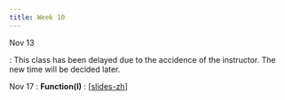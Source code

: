 ```yaml
---
title: Week 10
---
```


Nov 13

: This class has been delayed due to the accidence of the instructor. The new time will be decided later.

Nov 17
: **Function(I)**
  :  \[[slides-zh](https://basics.sjtu.edu.cn/~yangqizhe/pdf/dm2023w/slides/DMLec8-handout-zh.pdf)\]


  

